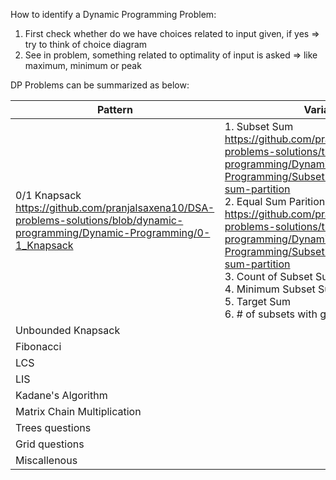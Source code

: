 How to identify a Dynamic Programming Problem:

1. First check whether do we have choices related to input given, if yes => try to think of choice diagram
2. See in problem, something related to optimality of input is asked => like maximum, minimum or peak


DP Problems can be summarized as below:


| Pattern | Variants |
| - | - |
| 0/1 Knapsack <br> https://github.com/pranjalsaxena10/DSA-problems-solutions/blob/dynamic-programming/Dynamic-Programming/0-1_Knapsack | 1. Subset Sum <br> https://github.com/pranjalsaxena10/DSA-problems-solutions/tree/dynamic-programming/Dynamic-Programming/Subset-sum-and-equal-sum-partition <br>2. Equal Sum Parition<br>https://github.com/pranjalsaxena10/DSA-problems-solutions/tree/dynamic-programming/Dynamic-Programming/Subset-sum-and-equal-sum-partition<br>3. Count of Subset Sum <br>4. Minimum Subset Sum Difference<br> 5. Target Sum<br> 6. # of subsets with given diff |
| Unbounded Knapsack |   |
| Fibonacci |   |
| LCS |   |
| LIS |   |
| Kadane's Algorithm |   |
| Matrix Chain Multiplication |   |
| Trees questions |   |
| Grid questions |   |
| Miscallenous |   |
